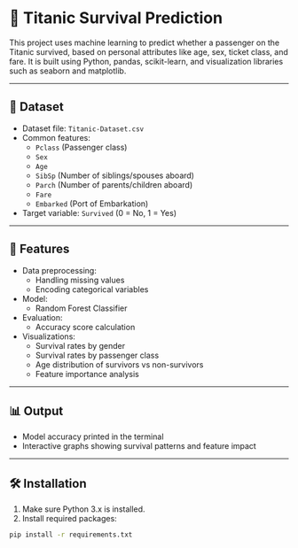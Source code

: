 # 🚢 Titanic Survival Prediction

This project uses machine learning to predict whether a passenger on the Titanic survived, based on personal attributes like age, sex, ticket class, and fare. It is built using Python, pandas, scikit-learn, and visualization libraries such as seaborn and matplotlib.

---

## 📁 Dataset

- Dataset file: `Titanic-Dataset.csv`
- Common features:
  - `Pclass` (Passenger class)
  - `Sex`
  - `Age`
  - `SibSp` (Number of siblings/spouses aboard)
  - `Parch` (Number of parents/children aboard)
  - `Fare`
  - `Embarked` (Port of Embarkation)
- Target variable: `Survived` (0 = No, 1 = Yes)

---

## 🔧 Features

- Data preprocessing:
  - Handling missing values
  - Encoding categorical variables
- Model:
  - Random Forest Classifier
- Evaluation:
  - Accuracy score calculation
- Visualizations:
  - Survival rates by gender
  - Survival rates by passenger class
  - Age distribution of survivors vs non-survivors
  - Feature importance analysis

---

## 📊 Output

- Model accuracy printed in the terminal
- Interactive graphs showing survival patterns and feature impact

---

## 🛠 Installation

1. Make sure Python 3.x is installed.
2. Install required packages:

```bash
pip install -r requirements.txt

